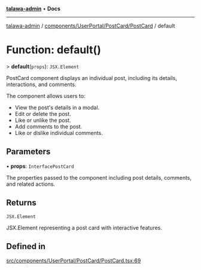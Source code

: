 [**talawa-admin**](../../../../../README.md) • **Docs**

***

[talawa-admin](../../../../../modules.md) / [components/UserPortal/PostCard/PostCard](../README.md) / default

# Function: default()

\> **default**(`props`): `JSX.Element`

PostCard component displays an individual post, including its details, interactions, and comments.

The component allows users to:
- View the post's details in a modal.
- Edit or delete the post.
- Like or unlike the post.
- Add comments to the post.
- Like or dislike individual comments.

## Parameters

• **props**: `InterfacePostCard`

The properties passed to the component including post details, comments, and related actions.

## Returns

`JSX.Element`

JSX.Element representing a post card with interactive features.

## Defined in

[src/components/UserPortal/PostCard/PostCard.tsx:69](https://github.com/PalisadoesFoundation/talawa-admin/blob/c49a58cefb47697eb25ed53aa1ef6d685c772d3e/src/components/UserPortal/PostCard/PostCard.tsx#L69)
